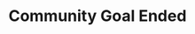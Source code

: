 ---
navigation.title: Ended
title: Community Goal Ended
description: Trigger for when a Twitch Community Goal Ends
twitchService: EventSub
variables:
  - name: title
    type: string
    description: The name of the community goal
    value: My community goal
  - name: goalAmount
    type: number
    description: The total amount required to complete the goal
  - name: goalAmountFormatted
    type: number
    description: The total amount required to complete the goal as a formatted number
  - name: contributed
    type: number
    description: The amount that has been contributed to the goal so far
  - name: contributedFormatted
    type: number
    description: The amount that has been contributed to the goal so far as a formatted number
  - name: percentComplete
    type: string
    description: The percentage that the goal has completed
    value: 73%
  - name: percentDecimal
    type: number
    description: The percentage that the goal has completed as a decimal
    value: 0.73
commonVariables:
  - TwitchBroadcaster
  - TwitchUser
---